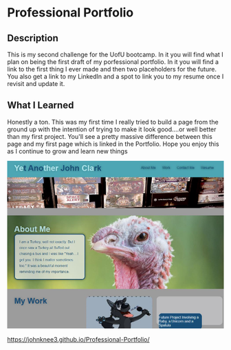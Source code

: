 # Professional Portfolio 

## Description

This is my second challenge for the UofU bootcamp.  In it you will find what I plan on being the first draft of my porfessional portfolio.  In it you will find a link to the first thing I ever made and then two placeholders for the future.  You also get a link to my LinkedIn and a spot to link you to my resume once I revisit and update it.

## What I Learned

Honestly a ton.  This was my first time I really tried to build a page from the ground up with the intention of trying to make it look good....or well better than my first project.  You'll see a pretty massive difference between this page and my first page which is linked in the Portfolio.  Hope you enjoy this as I continue to grow and learn new things

<img src="docs/assets/images/PorfolioPreview.JPG" alt="Brief snip of the full webpage">

https://johnknee3.github.io/Professional-Portfolio/
